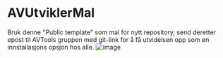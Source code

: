 # AVUtviklerMal
Bruk denne "Public template" som mal for nytt repository, send deretter epost til AVTools gruppen med git-link for å få utvidelsen opp som
en innstallasjons opsjon hos alle.
![image](https://user-images.githubusercontent.com/17022677/133424207-1fdf8f6b-ce42-4950-841c-ffef405dcec5.png)
